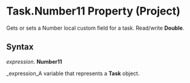 
# Task.Number11 Property (Project)

Gets or sets a Number local custom field for a task. Read/write  **Double**.


## Syntax

 _expression_. **Number11**

 _expression_A variable that represents a  **Task** object.

